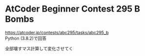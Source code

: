 # AtCoder Beginner Contest 295 B Bombs  
https://atcoder.jp/contests/abc295/tasks/abc295_b  
Python (3.8.2)で回答  

全部壊すマス計算して変化させてく
